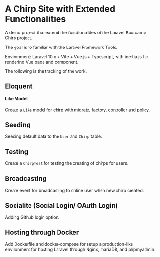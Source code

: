 # A Chirp Site with Extended Functionalities

A demo project that extend the functionalities of the Laravel Bootcamp Chirp project.

The goal is to familiar with the Laravel Framework Tools.

Environment: Laravel 10.x + Vite + Vue.js + Typescript, with inertia.js for rendering Vue page and component.

The following is the tracking of the work.

## Eloquent

#### Like Model

Create a `Like` model for chirp with migrate, factory, controller and policy.

## Seeding

Seeding default data to the `User` and `Chirp` table.

## Testing

Create a `ChirpTest` for testing the creating of chirps for users.

## Broadcasting

Create event for broadcasting to online user when new chirp created.

## Socialite (Social Login/ OAuth Login)

Adding Github login option.

## Hosting through Docker

Add Dockerfile and docker-compose for setup a production-like environment for hosting Laravel through Nginx, mariaDB, and phpmyadmin.
